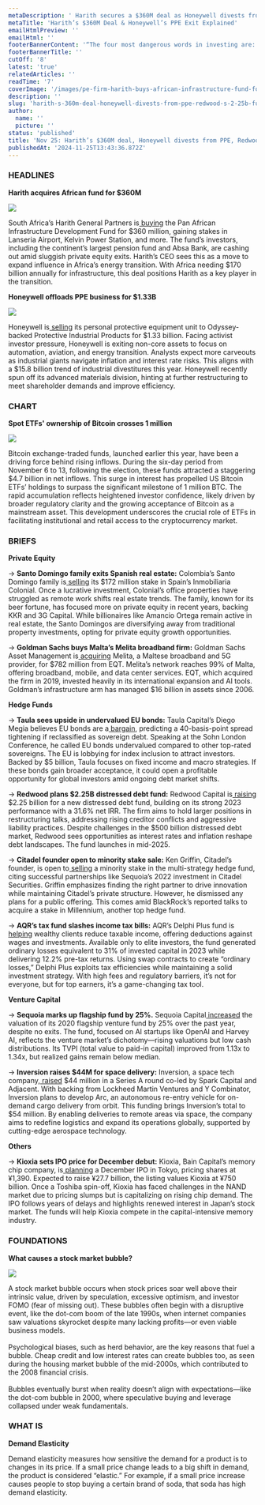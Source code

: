 ```yaml
---
metaDescription: ' Harith secures a $360M deal as Honeywell divests from PPE. Redwood also raises a $2.25B fund.'
metaTitle: 'Harith’s $360M Deal & Honeywell’s PPE Exit Explained'
emailHtmlPreview: ''
emailHtml: ''
footerBannerContent: '“The four most dangerous words in investing are: ‘This time it’s different.’” – Sir John Templeton'
footerBannerTitle: ''
cutOff: '8'
latest: 'true'
relatedArticles: ''
readTime: '7'
coverImage: '/images/pe-firm-harith-buys-african-infrastructure-fund-for--360-million--1--E1Mz.jpg'
description: ''
slug: 'harith-s-360m-deal-honeywell-divests-from-ppe-redwood-s-2-25b-fund'
author:
  name: ''
  picture: ''
status: 'published'
title: 'Nov 25: Harith’s $360M deal, Honeywell divests from PPE, Redwood''s $2.25B fund '
publishedAt: '2024-11-25T13:43:36.872Z'
---
```


### HEADLINES

**Harith acquires African fund for $360M**

![](/images/pe-firm-harith-buys-african-infrastructure-fund-for--360-million--2--g1Mz.jpg)

South Africa’s Harith General Partners is[ buying](https://www.bnnbloomberg.ca/investing/2024/11/22/pe-firm-harith-buys-african-infrastructure-fund-for-360-million/) the Pan African Infrastructure Development Fund for $360 million, gaining stakes in Lanseria Airport, Kelvin Power Station, and more. The fund’s investors, including the continent’s largest pension fund and Absa Bank, are cashing out amid sluggish private equity exits. Harith’s CEO sees this as a move to expand influence in Africa’s energy transition. With Africa needing $170 billion annually for infrastructure, this deal positions Harith as a key player in the transition.

**Honeywell offloads PPE business for $1.33B**

![](/images/honeywell-sells-ppe-business-to-pe-backed-acquirer--1--ExNz.jpg)

Honeywell is[ selling](https://pitchbook.com/news/articles/honeywell-sells-ppe-business-to-pe-backed-acquirer#:~:text=Honeywell%20has%20agreed%20to%20sell,to%20strengthen%20their%20balance%20sheets.) its personal protective equipment unit to Odyssey-backed Protective Industrial Products for $1.33 billion. Facing activist investor pressure, Honeywell is exiting non-core assets to focus on automation, aviation, and energy transition. Analysts expect more carveouts as industrial giants navigate inflation and interest rate risks. This aligns with a $15.8 billion trend of industrial divestitures this year. Honeywell recently spun off its advanced materials division, hinting at further restructuring to meet shareholder demands and improve efficiency.

### CHART

**Spot ETFs' ownership of Bitcoin crosses 1 million**

![](/images/bitcoin-MyMD.jpg)

Bitcoin exchange-traded funds, launched earlier this year, have been a driving force behind rising inflows. During the six-day period from November 6 to 13, following the election, these funds attracted a staggering $4.7 billion in net inflows. This surge in interest has propelled US Bitcoin ETFs’ holdings to surpass the significant milestone of 1 million BTC. The rapid accumulation reflects heightened investor confidence, likely driven by broader regulatory clarity and the growing acceptance of Bitcoin as a mainstream asset. This development underscores the crucial role of ETFs in facilitating institutional and retail access to the cryptocurrency market.

### BRIEFS

**Private Equity**

→ **Santo Domingo family exits Spanish real estate:** Colombia’s Santo Domingo family is[ selling](https://www.bnnbloomberg.ca/business/2024/11/22/colombian-billionaires-exit-bet-on-spanish-commercial-property/#:~:text=\(Bloomberg\)%20%2D%2D%20Colombia's%20billionaire%20Santo,class%20for%20wealthy%20global%20investors.) its $172 million stake in Spain’s Inmobiliaria Colonial. Once a lucrative investment, Colonial’s office properties have struggled as remote work shifts real estate trends. The family, known for its beer fortune, has focused more on private equity in recent years, backing KKR and 3G Capital. While billionaires like Amancio Ortega remain active in real estate, the Santo Domingos are diversifying away from traditional property investments, opting for private equity growth opportunities.

→ **Goldman Sachs buys Malta’s Melita broadband firm:** Goldman Sachs Asset Management is[ acquiring](https://www.bnnbloomberg.ca/business/company-news/2024/11/22/eqt-to-sell-broadband-firm-melita-to-goldman-sachs-unit/) Melita, a Maltese broadband and 5G provider, for $782 million from EQT. Melita’s network reaches 99% of Malta, offering broadband, mobile, and data center services. EQT, which acquired the firm in 2019, invested heavily in its international expansion and AI tools. Goldman’s infrastructure arm has managed $16 billion in assets since 2006.

**Hedge Funds**

→ **Taula sees upside in undervalued EU bonds:** Taula Capital’s Diego Megia believes EU bonds are a[ bargain](https://www.hedgeweek.com/taula-cio-megia-sees-opportunity-in-eu-bonds/), predicting a 40-basis-point spread tightening if reclassified as sovereign debt. Speaking at the Sohn London Conference, he called EU bonds undervalued compared to other top-rated sovereigns. The EU is lobbying for index inclusion to attract investors. Backed by $5 billion, Taula focuses on fixed income and macro strategies. If these bonds gain broader acceptance, it could open a profitable opportunity for global investors amid ongoing debt market shifts.

→ **Redwood plans $2.25B distressed debt fund:** Redwood Capital is[ raising](https://www.hedgeweek.com/redwood-plans-2-25bn-credit-fund-amid-distressed-debt-challenges/#:~:text=Redwood%20Capital%20Management%2C%20an%20opportunistic,to%20a%20report%20by%20Bloomberg.) $2.25 billion for a new distressed debt fund, building on its strong 2023 performance with a 31.6% net IRR. The firm aims to hold larger positions in restructuring talks, addressing rising creditor conflicts and aggressive liability practices. Despite challenges in the $500 billion distressed debt market, Redwood sees opportunities as interest rates and inflation reshape debt landscapes. The fund launches in mid-2025.

→ **Citadel founder open to minority stake sale:** Ken Griffin, Citadel’s founder, is open to[ selling](https://www.hedgeweek.com/griffin-open-to-selling-minority-citadel-stake/) a minority stake in the multi-strategy hedge fund, citing successful partnerships like Sequoia’s 2022 investment in Citadel Securities. Griffin emphasizes finding the right partner to drive innovation while maintaining Citadel’s private structure. However, he dismissed any plans for a public offering. This comes amid BlackRock’s reported talks to acquire a stake in Millennium, another top hedge fund.

→ **AQR’s tax fund slashes income tax bills:** AQR’s Delphi Plus fund is[ helping](https://www.bloomberg.com/news/articles/2024-11-22/quant-hedge-fund-aqr-is-cutting-income-tax-bills-for-wealthy-clients?embedded-checkout=true) wealthy clients reduce taxable income, offering deductions against wages and investments. Available only to elite investors, the fund generated ordinary losses equivalent to 31% of invested capital in 2023 while delivering 12.2% pre-tax returns. Using swap contracts to create “ordinary losses,” Delphi Plus exploits tax efficiencies while maintaining a solid investment strategy. With high fees and regulatory barriers, it’s not for everyone, but for top earners, it’s a game-changing tax tool.

**Venture Capital**

→ **Sequoia marks up flagship fund by 25%.** Sequoia Capital[ increased](https://pitchbook.com/news/articles/sequoia-marked-up-2020-flagship-vc-fund) the valuation of its 2020 flagship venture fund by 25% over the past year, despite no exits. The fund, focused on AI startups like OpenAI and Harvey AI, reflects the venture market’s dichotomy—rising valuations but low cash distributions. Its TVPI (total value to paid-in capital) improved from 1.13x to 1.34x, but realized gains remain below median.

→ **Inversion raises $44M for space delivery:** Inversion, a space tech company,[ raised](https://vcnewsdaily.com/inversion/venture-capital-funding/ckjcfydwmg) $44 million in a Series A round co-led by Spark Capital and Adjacent. With backing from Lockheed Martin Ventures and Y Combinator, Inversion plans to develop Arc, an autonomous re-entry vehicle for on-demand cargo delivery from orbit. This funding brings Inversion’s total to $54 million. By enabling deliveries to remote areas via space, the company aims to redefine logistics and expand its operations globally, supported by cutting-edge aerospace technology.

**Others**

→ **Kioxia sets IPO price for December debut:** Kioxia, Bain Capital’s memory chip company, is[ planning](https://www.bnnbloomberg.ca/business/international/2024/11/22/bain-backed-kioxia-sets-ipo-price-for-december-tokyo-debut/#:~:text=\(Bloomberg\)%20%2D%2D%20Bain%20Capital%2D,on%20Japan's%20stock%20market%20renewal.) a December IPO in Tokyo, pricing shares at ¥1,390. Expected to raise ¥27.7 billion, the listing values Kioxia at ¥750 billion. Once a Toshiba spin-off, Kioxia has faced challenges in the NAND market due to pricing slumps but is capitalizing on rising chip demand. The IPO follows years of delays and highlights renewed interest in Japan’s stock market. The funds will help Kioxia compete in the capital-intensive memory industry.

### FOUNDATIONS

**What causes a stock market bubble?**

![](/images/what-causes-a-stock-market-bubble_-czMj.jpg)

A stock market bubble occurs when stock prices soar well above their intrinsic value, driven by speculation, excessive optimism, and investor FOMO (fear of missing out). These bubbles often begin with a disruptive event, like the dot-com boom of the late 1990s, when internet companies saw valuations skyrocket despite many lacking profits—or even viable business models.\
\
Psychological biases, such as herd behavior, are the key reasons that fuel a bubble. Cheap credit and low interest rates can create bubbles too, as seen during the housing market bubble of the mid-2000s, which contributed to the 2008 financial crisis.\
\
Bubbles eventually burst when reality doesn’t align with expectations—like the dot-com bubble in 2000, where speculative buying and leverage collapsed under weak fundamentals.

### WHAT IS

**Demand Elasticity**

Demand elasticity measures how sensitive the demand for a product is to changes in its price. If a small price change leads to a big shift in demand, the product is considered “elastic.” For example, if a small price increase causes people to stop buying a certain brand of soda, that soda has high demand elasticity.